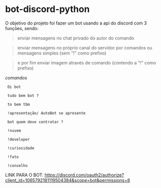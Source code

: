 # bot-discord-python
 O objetivo do projeto foi fazer um bot usando a api do discord com 3 funções, sendo:
   >enviar mensagens no chat privado do autor do comando

   >enviar mensagens no próprio canal do servidor por comandos ou mensagens simples (sem "!" como prefixo)
   
   >e por fim enviar imagem através de comando (contendo a "!" como prefixo)





   *comandos*
   
     Oi bot

     tudo bem bot ?

     to bem tbm

     !apresentação/ AutoBot se apresente

     bot quem devo contratar ?

     !nuvem

     !developer

     !curiosidade

     !fato

     !conselho


LINK PARA O BOT:  https://discord.com/oauth2/authorize?client_id=1065792181119504384&scope=bot&permissions=8